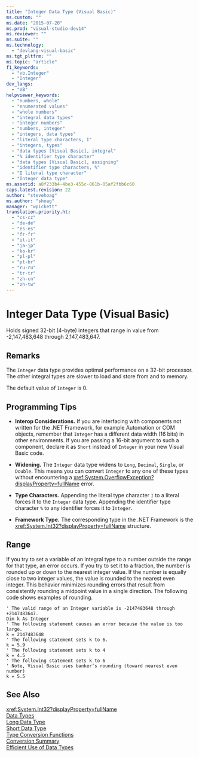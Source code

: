 ```yaml
---
title: "Integer Data Type (Visual Basic)"
ms.custom: ""
ms.date: "2015-07-20"
ms.prod: "visual-studio-dev14"
ms.reviewer: ""
ms.suite: ""
ms.technology: 
  - "devlang-visual-basic"
ms.tgt_pltfrm: ""
ms.topic: "article"
f1_keywords: 
  - "vb.Integer"
  - "Integer"
dev_langs: 
  - "VB"
helpviewer_keywords: 
  - "numbers, whole"
  - "enumerated values"
  - "whole numbers"
  - "integral data types"
  - "integer numbers"
  - "numbers, integer"
  - "integers, data types"
  - "literal type characters, I"
  - "integers, types"
  - "data types [Visual Basic], integral"
  - "% identifier type character"
  - "data types [Visual Basic], assigning"
  - "identifier type characters, %"
  - "I literal type character"
  - "Integer data type"
ms.assetid: a8f233b4-4be3-455c-861b-05af2fbb6c60
caps.latest.revision: 22
author: "stevehoag"
ms.author: "shoag"
manager: "wpickett"
translation.priority.ht: 
  - "cs-cz"
  - "de-de"
  - "es-es"
  - "fr-fr"
  - "it-it"
  - "ja-jp"
  - "ko-kr"
  - "pl-pl"
  - "pt-br"
  - "ru-ru"
  - "tr-tr"
  - "zh-cn"
  - "zh-tw"
---
```

# Integer Data Type (Visual Basic)
Holds signed 32-bit (4-byte) integers that range in value from -2,147,483,648 through 2,147,483,647.  
  
## Remarks  
 The `Integer` data type provides optimal performance on a 32-bit processor. The other integral types are slower to load and store from and to memory.  
  
 The default value of `Integer` is 0.  
  
## Programming Tips  
  
-   **Interop Considerations.** If you are interfacing with components not written for the .NET Framework, for example Automation or COM objects, remember that `Integer` has a different data width (16 bits) in other environments. If you are passing a 16-bit argument to such a component, declare it as `Short` instead of `Integer` in your new Visual Basic code.  
  
-   **Widening.** The `Integer` data type widens to `Long`, `Decimal`, `Single`, or `Double`. This means you can convert `Integer` to any one of these types without encountering a <xref:System.OverflowException?displayProperty=fullName> error.  
  
-   **Type Characters.** Appending the literal type character `I` to a literal forces it to the `Integer` data type. Appending the identifier type character `%` to any identifier forces it to `Integer`.  
  
-   **Framework Type.** The corresponding type in the .NET Framework is the <xref:System.Int32?displayProperty=fullName> structure.  
  
## Range  
 If you try to set a variable of an integral type to a number outside the range for that type, an error occurs. If you try to set it to a fraction, the number is rounded up or down to the nearest integer value. If the number is equally close to two integer values, the value is rounded to the nearest even integer. This behavior minimizes rounding errors that result from consistently rounding a midpoint value in a single direction. The following code shows examples of rounding.  
  
```  
' The valid range of an Integer variable is -2147483648 through +2147483647.  
Dim k As Integer  
' The following statement causes an error because the value is too large.  
k = 2147483648  
' The following statement sets k to 6.  
k = 5.9  
' The following statement sets k to 4  
k = 4.5  
' The following statement sets k to 6  
' Note, Visual Basic uses banker’s rounding (toward nearest even number)  
k = 5.5  
```  
  
## See Also  
 <xref:System.Int32?displayProperty=fullName>   
 [Data Types](../../../visual-basic\language-reference\data-types/data-type-summary.md)   
 [Long Data Type](../../../visual-basic\language-reference\data-types/long-data-type.md)   
 [Short Data Type](../../../visual-basic\language-reference\data-types/short-data-type.md)   
 [Type Conversion Functions](../../../visual-basic\language-reference\functions/type-conversion-functions.md)   
 [Conversion Summary](../../../visual-basic\language-reference\keywords/conversion-summary.md)   
 [Efficient Use of Data Types](../../../visual-basic\programming-guide\language-features\data-types/efficient-use-of-data-types.md)